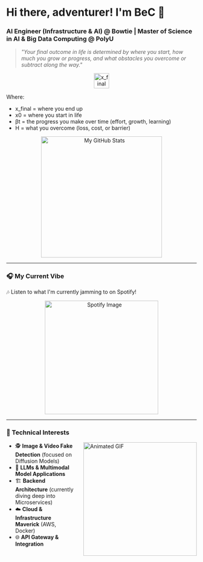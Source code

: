 # Hi there, adventurer! I'm BeC 👋


### AI Engineer (Infrastructure & AI) @ Bowtie | Master of Science in AI & Big Data Computing @ PolyU

> _"Your final outcome in life is determined by where you start, how much you grow or progress, and what obstacles you overcome or subtract along the way."_

<div align="center">
  <img src="https://latex.codecogs.com/svg.image?\bg_orange&space;x_\text{final}=x_0&plus;\beta&space;t-H" alt="x_final = x0 + βt − H" height="40"/>
</div>


Where:

  - x\_final = where you end up
  - x0 = where you start in life
  - βt = the progress you make over time (effort, growth, learning)
  - H = what you overcome (loss, cost, or barrier)

<!-- end list -->


<div align="center">
  <img src="https://github-readme-stats.vercel.app/api?username=jfadsfhwef&show_icons=true&theme=radical" alt="My GitHub Stats" width="320"/>
</div>

---

### 🎧 My Current Vibe

🎶 Listen to what I'm currently jamming to on Spotify!

<div style="text-align: center;">
  <a href="https://open.spotify.com/track/3fe9NOCWy7ibnwcGShh5K5?si=207341f0574b4cb9">
    <img src="https://github.com/user-attachments/assets/dcdcbdeb-72bd-40e1-a25c-0cd9a21fb1f1" alt="Spotify Image" width="300">
  </a>
</div>

---
### 🔬 Technical Interests

<img src="https://i.pinimg.com/originals/a2/21/1d/a2211d099abb5976b3826307f3f4615f.gif" alt="Animated GIF" width="300" align="right" style="margin-left: 20px;">

* 🕵️ **Image & Video Fake Detection** (focused on Diffusion Models)
* 🤖 **LLMs & Multimodal Model Applications**
* 🏗️ **Backend Architecture** (currently diving deep into Microservices)
* ☁️ **Cloud & Infrastructure Maverick** (AWS, Docker)
* 🌐 **API Gateway & Integration**



<!--

---

### 🛠️ My Tech Arsenal: Weapons of Mass Creation

<div style="display: flex; justify-content: center; flex-wrap: wrap; gap: 10px;">
  <img src="https://img.shields.io/badge/-Golang-00ADD8?logo=go&logoColor=white&style=for-the-badge" alt="Golang"/>
  <img src="https://img.shields.io/badge/-Python-3776AB?logo=python&logoColor=white&style=for-the-badge" alt="Python"/>
  <img src="https://img.shields.io/badge/-C-A8B9CC?logo=c&logoColor=white&style=for-the-badge" alt="C"/>
  <img src="https://img.shields.io/badge/-C++-00599C?logo=c%2B%2B&logoColor=white&style=for-the-badge" alt="C++"/>
  <img src="https://img.shields.io/badge/-Java-007396?logo=java&logoColor=white&style=for-the-badge" alt="Java"/>
  <img src="https://img.shields.io/badge/-React-61DAFB?logo=react&logoColor=white&style=for-the-badge" alt="React"/>
  <img src="https://img.shields.io/badge/-JavaScript-F7DF1E?logo=javascript&logoColor=black&style=for-the-badge" alt="JavaScript"/>
  <img src="https://img.shields.io/badge/-AWS-232F3E?logo=amazon-aws&logoColor=white&style=for-the-badge" alt="AWS"/>
  <img src="https://img.shields.io/badge/-Azure-0078D4?logo=microsoft-azure&logoColor=white&style=for-the-badge" alt="Azure"/>
  <img src="https://img.shields.io/badge/-SQL-4479A1?logo=MySQL&logoColor=white&style=for-the-badge" alt="SQL"/>
  <img src="https://img.shields.io/badge/-MSSQL-CC2927?logo=microsoft-sql-server&logoColor=white&style=for-the-badge" alt="MSSQL"/>
  <img src="https://img.shields.io/badge/-PostgreSQL-336791?logo=postgresql&logoColor=white&style=for-the-badge" alt="PostgreSQL"/>
  <img src="https://img.shields.io/badge/-MongoDB-47A248?logo=mongodb&logoColor=white&style=for-the-badge" alt="MongoDB"/>
</div>

# Hi there, Adventurer! 👋 

<div style="display: flex; align-items: center;">
    <div style="flex: 1; margin-right: 20px;">
    🚀 Final-year MSc in AI and Big Data Computing @ PolyU | Software Developer (AI System) | Research Engineer (RAG LLMs) | Data Scientist, GenAI (Automation System) | Love coding / Building system (side project) / Researching at night
    </div>
</div>

<img src="https://66.media.tumblr.com/aa7c508d8f466f5b41dc429b90fca6f3/tumblr_mv4vmc5srf1s8udf8o1_500.gif" alt="Animated GIF" width="300" align="right" style="margin-left: 20px;"/>

GitHub Stats


<div style="display: flex; justify-content: center;">
  <img src="https://github-readme-stats.vercel.app/api?username=be12ma-png&show_icons=true&theme=radical" alt="My GitHub Stats" width="280"/>
  <img src="https://github-readme-stats.vercel.app/api/top-langs/?username=be12ma-png&layout=compact&theme=radical" alt="Top Languages" width="280"/>
</div>



I'm **BeLH**, a passionate software developer with a background in Artificial Intelligence and Big Data Computing. Currently pursuing my Master’s degree at The Hong Kong Polytechnic University, I am dedicated to leveraging technology to create impactful solutions.

<div style="display: flex; align-items: flex-start;">

<div style="flex: 1; margin-right: 20px;">

### Research Interests
<img src="https://66.media.tumblr.com/aa7c508d8f466f5b41dc429b90fca6f3/tumblr_mv4vmc5srf1s8udf8o1_500.gif" alt="Animated GIF" width="300" align="right" style="margin-left: 20px;"/>

- **Diffusion Models**
- **Fake Identification**
- **Neural Networks**
- **Applications of Large Language Models (LLMs)**
</div>

### Languages and Technologies
I have experience in a variety of programming languages and technologies, including:

![Python](https://img.shields.io/badge/Python-3776AB?style=for-the-badge&logo=python&logoColor=white)
![JavaScript](https://img.shields.io/badge/JavaScript-F7DF1E?style=for-the-badge&logo=javascript&logoColor=black)
![Go](https://img.shields.io/badge/Go-00ADD8?style=for-the-badge&logo=go&logoColor=white)
![C++](https://img.shields.io/badge/C++-00599C?style=for-the-badge&logo=c++&logoColor=white)
![C#](https://img.shields.io/badge/C%23-239120?style=for-the-badge&logo=csharp&logoColor=white)
![Linux](https://img.shields.io/badge/Linux-FCC624?style=for-the-badge&logo=linux&logoColor=black)
![AWS](https://img.shields.io/badge/AWS-232F3E?style=for-the-badge&logo=amazonaws&logoColor=white)
![Docker](https://img.shields.io/badge/Docker-2496ED?style=for-the-badge&logo=docker&logoColor=white)
![Django](https://img.shields.io/badge/Django-092E20?style=for-the-badge&logo=django&logoColor=white)
![React](https://img.shields.io/badge/React-61DAFB?style=for-the-badge&logo=react&logoColor=black)
![CSS](https://img.shields.io/badge/CSS-1572B6?style=for-the-badge&logo=css3&logoColor=white)
![PHP](https://img.shields.io/badge/PHP-777BB4?style=for-the-badge&logo=php&logoColor=white)
![MySQL](https://img.shields.io/badge/MySQL-005C84?style=for-the-badge&logo=mysql&logoColor=white)


<div style="display: flex; justify-content: center;">
  <img src="https://github-readme-stats.vercel.app/api?username=Cma-png&show_icons=true&theme=radical" alt="My GitHub Stats" width="320"/>
  <img src="https://github-readme-stats.vercel.app/api/top-langs/?username=Cma-png&layout=compact&theme=radical" alt="Top Languages" width="300"/>
</div>



**Cma-png/Cma-png** is a ✨ _special_ ✨ repository because its `README.md` (this file) appears on your GitHub profile.
![My GitHub Stats](https://github-readme-stats.vercel.app/api?username=Cma-png&show_icons=true&theme=radical)

<img src="https://github-readme-stats.vercel.app/api?username=Cma-png&show_icons=true&theme=radical" alt="My GitHub Stats" width="400"/>

![Top Languages](https://github-readme-stats.vercel.app/api/top-langs/?username=Cma-png&layout=compact&theme=radical)
Here are some ideas to get you started:

- 🔭 I’m currently working on ...
- 🌱 I’m currently learning ...
- 👯 I’m looking to collaborate on ...
- 🤔 I’m looking for help with ...
- 💬 Ask me about ...
- 📫 How to reach me: ...
- 😄 Pronouns: ...
- ⚡ Fun fact: ...
-->
